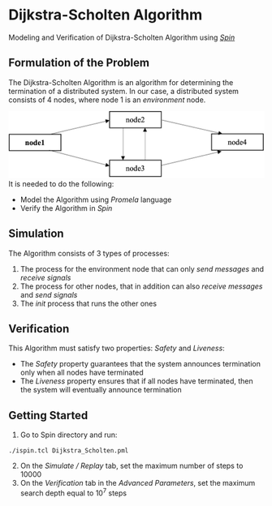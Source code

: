 # Dijkstra-Scholten Algorithm
Modeling and Verification of Dijkstra-Scholten Algorithm using [*Spin*](http://spinroot.com)

## Formulation of the Problem
The Dijkstra-Scholten Algorithm is an algorithm for determining the termination of a distributed system.
In our case, a distributed system consists of 4 nodes, where node 1 is an *environment* node.

![](images/example.png)
It is needed to do the following:
* Model the Algorithm using *Promela* language
* Verify the Algorithm in *Spin*

## Simulation
The Algorithm consists of 3 types of processes:
1. The process for the environment node that can only *send messages* and *receive signals*
2. The process for other nodes, that in addition can also *receive messages* and *send signals*
3. The *init* process that runs the other ones

## Verification
This Algorithm must satisfy two properties: *Safety* and *Liveness*:
* The *Safety* property guarantees that the system announces termination only when all nodes have terminated
* The *Liveness* property ensures that if all nodes have terminated, then the system will eventually announce termination

## Getting Started
1. Go to Spin directory and run:
```
./ispin.tcl Dijkstra_Scholten.pml
```
2. On the *Simulate / Replay* tab, set the maximum number of steps to 10000
3. On the *Verification* tab in the *Advanced Parameters*, set the maximum search depth equal to 10<sup>7</sup> steps

